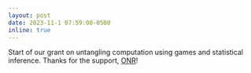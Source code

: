 ```yaml
---
layout: post
date: 2023-11-1 07:59:00-0500
inline: true
---
```


Start of our grant on untangling computation using games and statistical inference. Thanks for the support, [ONR](https://www.nre.navy.mil/)!